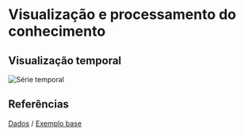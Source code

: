 # Visualização e processamento do conhecimento 

## Visualização temporal

![Série temporal](https://lh3.googleusercontent.com/9xg87nA7nIuNv6KsiNispCSaZrz51I2x7gpoK9UjLhpF-49ek69PU8lJvWAVRsjIXbqOU8M4NYnsQTid145PlAirK9A1Xl77GIBt8UmBepddBvMcDA6MrnKrtvWr2tkSp9sS4hN6LQ=w697-h777-no)




## Referências

[Dados](https://www.mctic.gov.br/mctic/opencms/indicadores/detalhe/recursos_aplicados/indicadores_consolidados/2.1.1.html) / [Exemplo base](https://bl.ocks.org/robyngit/89327a78e22d138cff19c6de7288c1cf)
